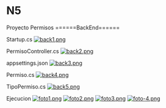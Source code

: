 # N5
Proyecto Permisos
======BackEnd======

Startup.cs
[![back1.png](https://i.postimg.cc/3RX2SNXJ/back1.png)](https://postimg.cc/0MN6r8XL)

PermisoController.cs
[![back2.png](https://i.postimg.cc/XYrdMQfP/back2.png)](https://postimg.cc/3kHdmjbj)

appsettings.json
[![back3.png](https://i.postimg.cc/c49w5VnY/back3.png)](https://postimg.cc/ykRDDpnY)

Permiso.cs
[![back4.png](https://i.postimg.cc/mrM9kk6N/back4.png)](https://postimg.cc/jWx2kxTL)

TipoPermiso.cs
[![back5.png](https://i.postimg.cc/4xjtXVwx/back5.png)](https://postimg.cc/gxqrDwfC)

Ejecucion
[![foto1.png](https://i.postimg.cc/wM9LSz25/foto1.png)](https://postimg.cc/mz6PH00h)
[![foto2.png](https://i.postimg.cc/8cwMGYX2/foto2.png)](https://postimg.cc/WqFh65v8)
[![foto3.png](https://i.postimg.cc/G3jkvB3X/foto3.png)](https://postimg.cc/pyphHLFj)
[![foto-4.png](https://i.postimg.cc/pXXKC2pR/foto-4.png)](https://postimg.cc/9zK4FHdn)
